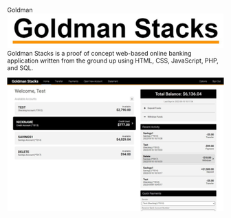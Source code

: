 Goldman
![logo](https://github.com/DevinSterling/GoldmanStacks/blob/main/public_html/goldmanstacks/img/logo_words.jpg "Goldman Stacks Logo")
Goldman Stacks is a proof of concept web-based online banking application written from the ground up using HTML, CSS, JavaScript, PHP, and SQL.

![Home Page](https://github.com/DevinSterling/GoldmanStacks/blob/main/public_html/goldmanstacks/img/home_page.jpg "Goldman Stacks Home Page")
